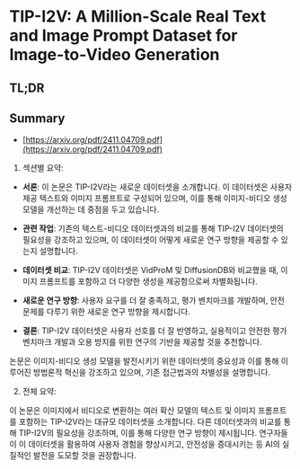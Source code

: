 # TIP-I2V: A Million-Scale Real Text and Image Prompt Dataset for Image-to-Video Generation
## TL;DR
## Summary
- [https://arxiv.org/pdf/2411.04709.pdf](https://arxiv.org/pdf/2411.04709.pdf)

1. 섹션별 요약:

- **서론**: 이 논문은 TIP-I2V라는 새로운 데이터셋을 소개합니다. 이 데이터셋은 사용자 제공 텍스트와 이미지 프롬프트로 구성되어 있으며, 이를 통해 이미지-비디오 생성 모델을 개선하는 데 중점을 두고 있습니다.

- **관련 작업**: 기존의 텍스트-비디오 데이터셋과의 비교를 통해 TIP-I2V 데이터셋의 필요성을 강조하고 있으며, 이 데이터셋이 어떻게 새로운 연구 방향을 제공할 수 있는지 설명합니다.

- **데이터셋 비교**: TIP-I2V 데이터셋은 VidProM 및 DiffusionDB와 비교했을 때, 이미지 프롬프트를 포함하고 더 다양한 생성을 제공함으로써 차별화됩니다.

- **새로운 연구 방향**: 사용자 요구를 더 잘 충족하고, 평가 벤치마크를 개발하며, 안전 문제를 다루기 위한 새로운 연구 방향을 제시합니다.

- **결론**: TIP-I2V 데이터셋은 사용자 선호를 더 잘 반영하고, 실용적이고 안전한 평가 벤치마크 개발과 오용 방지를 위한 연구의 기반을 제공할 것을 추천합니다.

논문은 이미지-비디오 생성 모델을 발전시키기 위한 데이터셋의 중요성과 이를 통해 이루어진 방법론적 혁신을 강조하고 있으며, 기존 접근법과의 차별성을 설명합니다.

2. 전체 요약:

이 논문은 이미지에서 비디오로 변환하는 여러 확산 모델의 텍스트 및 이미지 프롬프트를 포함하는 TIP-I2V라는 대규모 데이터셋을 소개합니다. 다른 데이터셋과의 비교를 통해 TIP-I2V의 필요성을 강조하며, 이를 통해 다양한 연구 방향이 제시됩니다. 연구자들이 이 데이터셋을 활용하여 사용자 경험을 향상시키고, 안전성을 증대시키는 등 AI의 실질적인 발전을 도모할 것을 권장합니다.